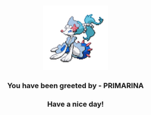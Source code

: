 <p align="center">
            <img src="https://raw.githubusercontent.com/PokeAPI/sprites/master/sprites/pokemon/730.png" width="150" height="150">
          </p>
          <h3 align="center">You have been greeted by - <b>PRIMARINA</b></h3>
          <h3 align="center">Have a nice day!</h3>
